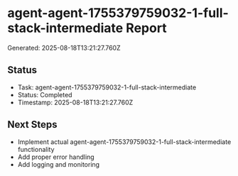 # agent-agent-1755379759032-1-full-stack-intermediate Report

Generated: 2025-08-18T13:21:27.760Z

## Status
- Task: agent-agent-1755379759032-1-full-stack-intermediate
- Status: Completed
- Timestamp: 2025-08-18T13:21:27.760Z

## Next Steps
- Implement actual agent-agent-1755379759032-1-full-stack-intermediate functionality
- Add proper error handling
- Add logging and monitoring
